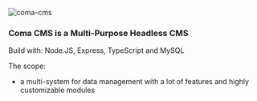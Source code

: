 ![coma-cms](https://i.imgur.com/OO5wxQO.png)

### Coma CMS is a Multi-Purpose Headless CMS

Build with: Node.JS, Express, TypeScript and MySQL

The scope:
- a multi-system for data management with a lot of features and highly customizable modules

